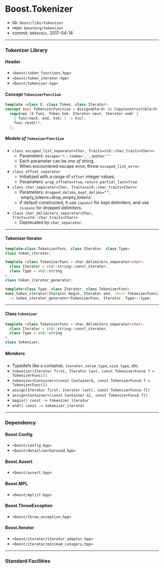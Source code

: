 # Boost.Tokenizer

* lib: `boost/libs/tokenizer`
* repo: `boostorg/tokenizer`
* commit: `b994cb1c`, 2017-04-16

------
### Tokenizer Library

#### Header

* `<boost/token_functions.hpp>`
* `<boost/token_iterator.hpp>`
* `<boost/tokenizer.hpp>`

#### Concept `TokenizerFunction`

```c++
template <class X, class Token, class Iterator>
concept bool TokenizerFunction = Assignable<X> && CopyConstructible<X> &&
  requires (X func, Token tok, Iterator next, Iterator end) {
    { func(next, end, tok) } -> bool;
    func.reset();
  };
```

##### Models of `TokenizerFunction`

* `class escaped_list_separator<Char, Traits=std::char_traits<Char>>`
  * Parameters: `escape='\'`, `comma=','`, `quote='"'`
  * Each parameter can be _one of_ string.
  * When encountered escape error, throw `escaped_list_error`.
* `class offset_separator`
  * Initialized with a range of `offset` integer values.
  * Parameters: `wrap_offsets=true`, `return_partial_last=true`
* `class char_separator<Char, Traits=std::char_traits<Char>>`
  * Parameters: `dropped_delims`, `kept_delims=""`, `empty_tokens=drop_empty_tokens'
  * If default constructed, it use `ispunct` for kept delimiters, and use
    `isspace` for dropped delimiters.
* `class char_delimiters_separator<Char, Traits=std::char_traits<Char>>`
  * Deprecated by `char_separator`.

------
#### Tokenizer Iterator

```c++
template<class TokenizerFunc, class Iterator, class Type>
class token_iterator;

template <class TokenizerFunc = char_delimiters_separator<char>,
  class Iterator = std::string::const_iterator,
  class Type = std::string
>
class token_iterator_generator;

template<class Type, class Iterator, class TokenizerFunc>
make_token_iterator(Iterator begin, Iterator end, const TokenizerFunc&)
  -> token_iterator_generator<TokenizerFunc, Iterator, Type>::type;
```

------
#### Class `tokenizer`

```c++
template <class TokenizerFunc = char_delimiters_separator<char>,
  class Iterator = std::string::const_iterator,
  class Type = std::string
>
class tokenizer;
```

##### Members

* Typedefs like a container, `iterator`, `value_type`, `size_type`, etc.
* `tokenizer(Iterator first, Iterator last, const TokenizerFunc& f = TokenizerFunc())`
* `tokenizer<Container>(const Container&, const TokenizerFunc& f = TokenizerFunc())`
* `assign(Iterator first, Iterator last[, const TokenizerFunc& f])`
* `assign<Container>(const Container &[, const TokenizerFunc& f])`
* `begin() const -> tokenizer_iterator`
* `end() const -> tokenizer_iterator`

------
### Dependency

#### Boost.Config

* `<boost/config.hpp>`
* `<boost/detail/workaround.hpp>`

#### Boost.Assert

* `<boost/assert.hpp>`

#### Boost.MPL

* `<boost/mpl/if.hpp>`

#### Boost.ThrowException

* `<boost/throw_exception.hpp>`

#### Boost.Iterator

* `<boost/iterator/iterator_adaptor.hpp>`
* `<boost/iterator/minimum_category.hpp>`

------
### Standard Facilities
